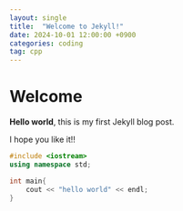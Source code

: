 ```yaml
---
layout: single
title:  "Welcome to Jekyll!"
date: 2024-10-01 12:00:00 +0900
categories: coding
tag: cpp
---
```


# Welcome

**Hello world**, this is my first Jekyll blog post.

I hope you like it!!
```cpp
#include <iostream>
using namespace std;

int main{
    cout << "hello world" << endl;
}
```